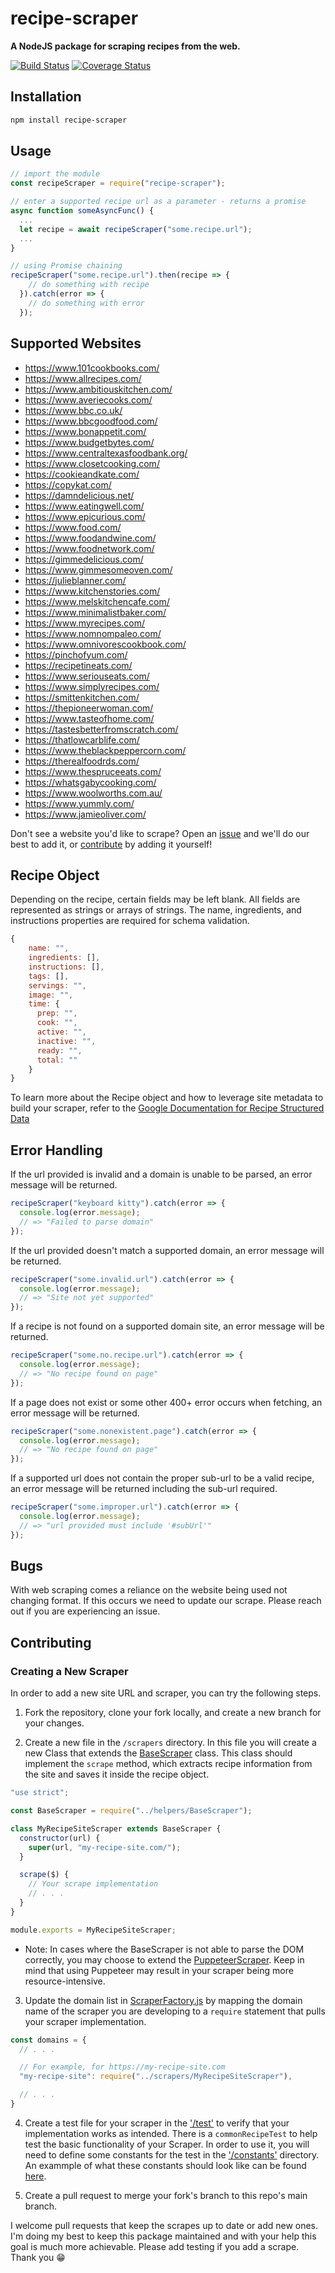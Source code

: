 # recipe-scraper

**A NodeJS package for scraping recipes from the web.**

[![Build Status](https://travis-ci.org/jadkins89/Recipe-Scraper.svg?branch=master)](https://travis-ci.org/jadkins89/Recipe-Scraper)
[![Coverage Status](https://coveralls.io/repos/github/jadkins89/Recipe-Scraper/badge.svg?branch=master)](https://coveralls.io/github/jadkins89/Recipe-Scraper?branch=master)

## Installation

```sh
npm install recipe-scraper
```

## Usage

```javascript
// import the module
const recipeScraper = require("recipe-scraper");

// enter a supported recipe url as a parameter - returns a promise
async function someAsyncFunc() {
  ...
  let recipe = await recipeScraper("some.recipe.url");
  ...
}

// using Promise chaining
recipeScraper("some.recipe.url").then(recipe => {
    // do something with recipe
  }).catch(error => {
    // do something with error
  });
```

## Supported Websites

- https://www.101cookbooks.com/
- https://www.allrecipes.com/
- https://www.ambitiouskitchen.com/
- https://www.averiecooks.com/
- https://www.bbc.co.uk/
- https://www.bbcgoodfood.com/
- https://www.bonappetit.com/
- https://www.budgetbytes.com/
- https://www.centraltexasfoodbank.org/
- https://www.closetcooking.com/
- https://cookieandkate.com/
- https://copykat.com/
- https://damndelicious.net/
- https://www.eatingwell.com/
- https://www.epicurious.com/
- https://www.food.com/
- https://www.foodandwine.com/
- https://www.foodnetwork.com/
- https://gimmedelicious.com/
- https://www.gimmesomeoven.com/
- https://julieblanner.com/
- https://www.kitchenstories.com/
- https://www.melskitchencafe.com/
- https://www.minimalistbaker.com/
- https://www.myrecipes.com/
- https://www.nomnompaleo.com/
- https://www.omnivorescookbook.com/
- https://pinchofyum.com/
- https://recipetineats.com/
- https://www.seriouseats.com/
- https://www.simplyrecipes.com/
- https://smittenkitchen.com/
- https://thepioneerwoman.com/
- https://www.tasteofhome.com/
- https://tastesbetterfromscratch.com/
- https://thatlowcarblife.com/
- https://www.theblackpeppercorn.com/
- https://therealfoodrds.com/
- https://www.thespruceeats.com/
- https://whatsgabycooking.com/
- https://www.woolworths.com.au/
- https://www.yummly.com/
- https://www.jamieoliver.com/

Don't see a website you'd like to scrape? Open an [issue](https://github.com/jadkins89/Recipe-Scraper/issues) and we'll do our best to add it, or [contribute](#contributing) by adding it yourself!

## Recipe Object

Depending on the recipe, certain fields may be left blank. All fields are represented as strings or arrays of strings. The name, ingredients, and instructions properties are required for schema validation.

```javascript
{
    name: "",
    ingredients: [],
    instructions: [],
    tags: [],
    servings: "",
    image: "",
    time: {
      prep: "",
      cook: "",
      active: "",
      inactive: "",
      ready: "",
      total: ""
    }
}
```
To learn more about the Recipe object and how to leverage site metadata to build your scraper, refer to the [Google Documentation for Recipe Structured Data](https://developers.google.com/search/docs/appearance/structured-data/recipe)
## Error Handling

If the url provided is invalid and a domain is unable to be parsed, an error message will be returned.

```javascript
recipeScraper("keyboard kitty").catch(error => {
  console.log(error.message);
  // => "Failed to parse domain"
});
```

If the url provided doesn't match a supported domain, an error message will be returned.

```javascript
recipeScraper("some.invalid.url").catch(error => {
  console.log(error.message);
  // => "Site not yet supported"
});
```

If a recipe is not found on a supported domain site, an error message will be returned.

```javascript
recipeScraper("some.no.recipe.url").catch(error => {
  console.log(error.message);
  // => "No recipe found on page"
});
```

If a page does not exist or some other 400+ error occurs when fetching, an error message will be returned.

```javascript
recipeScraper("some.nonexistent.page").catch(error => {
  console.log(error.message);
  // => "No recipe found on page"
});
```

If a supported url does not contain the proper sub-url to be a valid recipe, an error message will be returned including the sub-url required.

```javascript
recipeScraper("some.improper.url").catch(error => {
  console.log(error.message);
  // => "url provided must include '#subUrl'"
});
```

## Bugs

With web scraping comes a reliance on the website being used not changing format. If this occurs we need to update our scrape. Please reach out if you are experiencing an issue.

## Contributing

### Creating a New Scraper

In order to add a new site URL and scraper, you can try the following steps.

1. Fork the repository, clone your fork locally, and create a new branch for your changes.

2. Create a new file in the `/scrapers` directory. In this file you will create a new Class that extends the [BaseScraper](/helpers/BaseScraper.js) class. This class should implement the `scrape` method, which extracts recipe information from the site and saves it inside the recipe object. 

```js
"use strict";

const BaseScraper = require("../helpers/BaseScraper");

class MyRecipeSiteScraper extends BaseScraper {
  constructor(url) {
    super(url, "my-recipe-site.com/");
  }

  scrape($) {
    // Your scrape implementation
    // . . .
  }
}

module.exports = MyRecipeSiteScraper;
```

* Note: In cases where the BaseScraper is not able to parse the DOM correctly, you may choose to extend the [PuppeteerScraper](/helpers/PuppeteerScraper.js). Keep in mind that using Puppeteer may result in your scraper being more resource-intensive.

3. Update the domain list in [ScraperFactory.js](/helpers/ScraperFactory.js) by mapping the domain name of the scraper you are developing to a `require` statement that pulls your scraper implementation.

```js
const domains = {
  // . . .

  // For example, for https://my-recipe-site.com
  "my-recipe-site": require("../scrapers/MyRecipeSiteScraper"),

  // . . .
}
```

4. Create a test file for your scraper in the ['/test'](/test/) to verify that your implementation works as intended. There is a `commonRecipeTest` to help test the basic functionality of your Scraper. In order to use it, you will need to define some constants for the test in the ['/constants'](/test/constants/) directory. An exammple of what these constants should look like can be found [here](/test/constants/averiecooksConstants.js).

5. Create a pull request to merge your fork's branch to this repo's main branch.

I welcome pull requests that keep the scrapes up to date or add new ones. I'm doing my best to keep this package maintained and with your help this goal is much more achievable. Please add testing if you add a scrape. Thank you 😁
